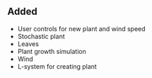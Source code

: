 
## Added
* User controls for new plant and wind speed
* Stochastic plant
* Leaves
* Plant growth simulation
* Wind 
* L-system for creating plant